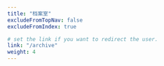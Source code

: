 ```yaml
---
title: "档案室"
excludeFromTopNav: false
excludeFromIndex: true

# set the link if you want to redirect the user.
link: "/archive"
weight: 4
---
```

